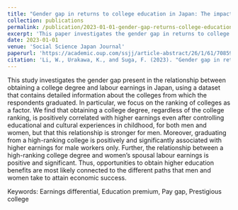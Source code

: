 ```yaml
---
title: "Gender gap in returns to college education in Japan: The impact of attending a highly-ranked college"
collection: publications
permalink: /publication/2023-01-01-gender-gap-returns-college-education-japan
excerpt: 'This paper investigates the gender gap in returns to college education in Japan, with a focus on the impact of attending a highly-ranked college.'
date: 2023-01-01
venue: 'Social Science Japan Journal'
paperurl: 'https://academic.oup.com/ssjj/article-abstract/26/1/61/7085995?redirectedFrom=PDF'
citation: 'Li, W., Urakawa, K., and Suga, F. (2023). "Gender gap in returns to college education in Japan: The impact of attending a highly-ranked college." <i>Social Science Japan Journal</i>, 26(1), 61-76.'
---
```


This study investigates the gender gap present in the relationship between obtaining a college degree and labour earnings in Japan, using a dataset that contains detailed information about the colleges from which the respondents graduated. In particular, we focus on the ranking of colleges as a factor. We find that obtaining a college degree, regardless of the college ranking, is positively correlated with higher earnings even after controlling educational and cultural experiences in childhood, for both men and women, but that this relationship is stronger for men. Moreover, graduating from a high-ranking college is positively and significantly associated with higher earnings for male workers only. Further, the relationship between a high-ranking college degree and women’s spousal labour earnings is positive and significant. Thus, opportunities to obtain higher education benefits are most likely connected to the different paths that men and women take to attain economic success.

Keywords: Earnings differential, Education premium, Pay gap, Prestigious college
